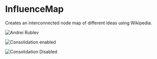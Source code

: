 # InfluenceMap
Creates an interconnected node map of different ideas using Wikipedia.

![Andrei Rublev](https://user-images.githubusercontent.com/46767048/182428638-27fcb9e5-909b-43e8-8497-f3875472c08c.png)

![Consolidation enabled](https://user-images.githubusercontent.com/46767048/182428947-1678539c-d326-48ed-a914-9407db42ff7f.png)

![Consolidation Disabled](https://user-images.githubusercontent.com/46767048/182428803-29a003eb-d238-4148-b35e-e76c14736e67.png)
